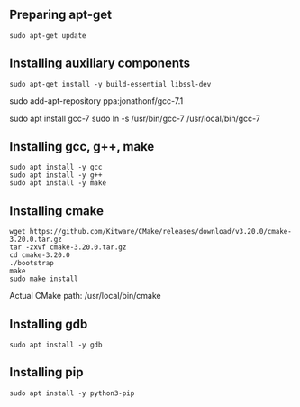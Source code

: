 ## Preparing apt-get
```
sudo apt-get update
```

## Installing auxiliary components
```
sudo apt-get install -y build-essential libssl-dev
```

sudo add-apt-repository ppa:jonathonf/gcc-7.1

sudo apt install gcc-7
sudo ln -s /usr/bin/gcc-7 /usr/local/bin/gcc-7

## Installing gcc, g++, make
```
sudo apt install -y gcc
sudo apt install -y g++
sudo apt install -y make
```

## Installing cmake
```
wget https://github.com/Kitware/CMake/releases/download/v3.20.0/cmake-3.20.0.tar.gz
tar -zxvf cmake-3.20.0.tar.gz
cd cmake-3.20.0
./bootstrap
make
sudo make install
```
Actual CMake path: /usr/local/bin/cmake

## Installing gdb
```
sudo apt install -y gdb
```

## Installing pip
```
sudo apt install -y python3-pip
```
